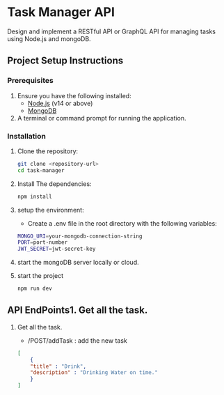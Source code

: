 # Task Manager API
Design and implement a RESTful API or GraphQL API for managing tasks using Node.js and mongoDB.

## Project Setup Instructions

### Prerequisites

1. Ensure you have the following installed:
   - [Node.js](https://nodejs.org/) (v14 or above)
   - [MongoDB](https://www.mongodb.com/)
2. A terminal or command prompt for running the application.

### Installation

1. Clone the repository:

   ```bash
   git clone <repository-url>
   cd task-manager

2. Install The dependencies:

   ```bash
   npm install

3. setup the environment:

    - Create a .env file in the root directory with the following variables:

    ```bash
    MONGO_URI=your-mongodb-connection-string
    PORT=port-number
    JWT_SECRET=jwt-secret-key

4. start the mongoDB server locally or cloud.

5. start the project

    ```bash
    npm run dev

## API EndPoints1. Get all the task.

1. Get all the task.
    - /POST/addTask : add the new task

    ```json 
    [
        {
        "title" : "Drink",
        "description" : "Drinking Water on time."
        }
    ]